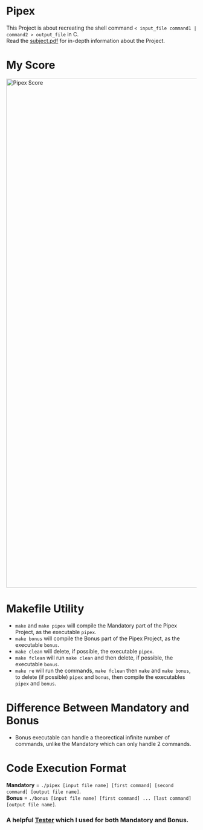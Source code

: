 # Pipex
This Project is about recreating the shell command `< input_file command1 | command2 > output_file` in C.  
Read the [subject.pdf](https://github.com/Tempest989/Pipex/blob/main/en.subject.pdf) for in-depth information about the Project.
# My Score
<img width="1347" alt="Pipex Score" src="https://user-images.githubusercontent.com/55472613/178903124-dc575233-cbfe-4aa7-92ab-7bd112ad7ad8.png">

# Makefile Utility
- `make` and `make pipex` will compile the Mandatory part of the Pipex Project, as the executable `pipex`.
- `make bonus` will compile the Bonus part of the Pipex Project, as the executable `bonus`.
- `make clean` will delete, if possible, the executable `pipex`.
- `make fclean` will run `make clean` and then delete, if possible, the executable `bonus`.
- `make re` will run the commands, `make fclean` then `make` and `make bonus`, to delete (if possible) `pipex` and `bonus`, then compile the executables `pipex` and `bonus`.
# Difference Between Mandatory and Bonus
- Bonus executable can handle a theorectical infinite number of commands, unlike the Mandatory which can only handle 2 commands.
# Code Execution Format
**Mandatory** = `./pipex [input file name] [first command] [second command] [output file name]`.  
**Bonus** = `./bonus [input file name] [first command] ... [last command] [output file name]`.
### A helpful [Tester](https://github.com/gmarcha/pipexMedic) which I used for both Mandatory and Bonus.
